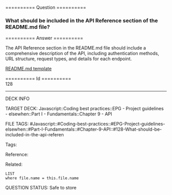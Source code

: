 ========== Question ==========  

### What should be included in the API Reference section of the README.md file?  

========== Answer ==========  

The API Reference section in the README.md file should include a comprehensive description of the API, including authentication methods, URL structure, request types, and details for each endpoint.

[README.md template](https://github.com/elsewhencode/project-guidelines/blob/master/README.sample.md)

========== Id ==========  
128

---

DECK INFO

TARGET DECK: Javascript::Coding best practices::EPG - Project guidelines - elsewhen::Part I - Fundamentals::Chapter 9 - API

FILE TAGS: #Javascript::#Coding-best-practices::#EPG-Project-guidelines-elsewhen::#Part-I-Fundamentals::#Chapter-9-API::#128-What-should-be-included-in-the-api-referen

Tags:

Reference:

Related:

```dataview
LIST
where file.name = this.file.name
```

QUESTION STATUS: Safe to store
